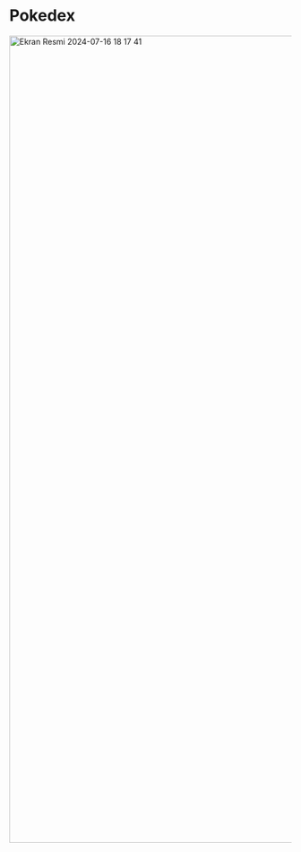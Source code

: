 # Pokedex
<img width="1440" alt="Ekran Resmi 2024-07-16 18 17 41" src="https://github.com/user-attachments/assets/e2d2090b-67f6-4316-8716-18ff7ecbcccd">
